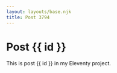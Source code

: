 ```yaml
---
layout: layouts/base.njk
title: Post 3794
---
```


# Post {{ id }}

This is post {{ id }} in my Eleventy project.
